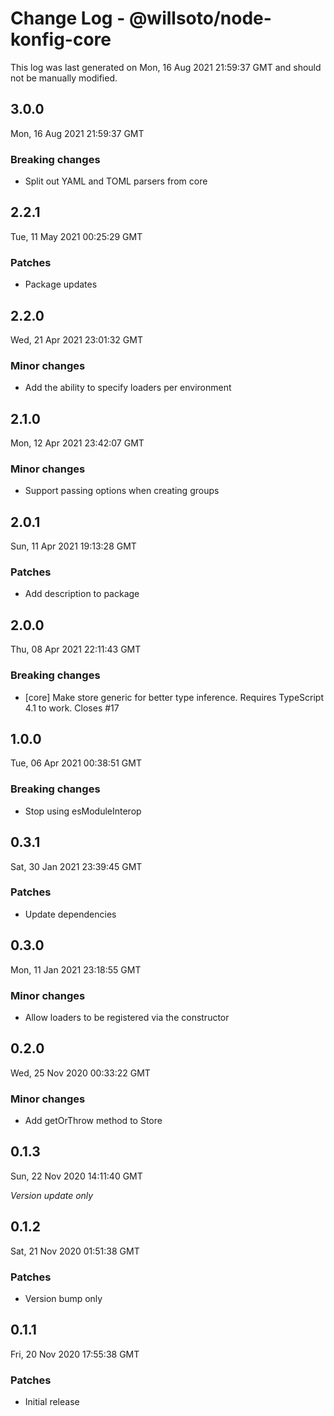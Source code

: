 # Change Log - @willsoto/node-konfig-core

This log was last generated on Mon, 16 Aug 2021 21:59:37 GMT and should not be manually modified.

## 3.0.0
Mon, 16 Aug 2021 21:59:37 GMT

### Breaking changes

- Split out YAML and TOML parsers from core

## 2.2.1
Tue, 11 May 2021 00:25:29 GMT

### Patches

- Package updates

## 2.2.0
Wed, 21 Apr 2021 23:01:32 GMT

### Minor changes

- Add the ability to specify loaders per environment

## 2.1.0
Mon, 12 Apr 2021 23:42:07 GMT

### Minor changes

- Support passing options when creating groups

## 2.0.1
Sun, 11 Apr 2021 19:13:28 GMT

### Patches

- Add description to package

## 2.0.0
Thu, 08 Apr 2021 22:11:43 GMT

### Breaking changes

- [core] Make store generic for better type inference. Requires TypeScript 4.1 to work. Closes #17

## 1.0.0
Tue, 06 Apr 2021 00:38:51 GMT

### Breaking changes

- Stop using esModuleInterop

## 0.3.1
Sat, 30 Jan 2021 23:39:45 GMT

### Patches

- Update dependencies

## 0.3.0
Mon, 11 Jan 2021 23:18:55 GMT

### Minor changes

- Allow loaders to be registered via the constructor

## 0.2.0
Wed, 25 Nov 2020 00:33:22 GMT

### Minor changes

- Add getOrThrow method to Store

## 0.1.3
Sun, 22 Nov 2020 14:11:40 GMT

_Version update only_

## 0.1.2
Sat, 21 Nov 2020 01:51:38 GMT

### Patches

- Version bump only

## 0.1.1
Fri, 20 Nov 2020 17:55:38 GMT

### Patches

- Initial release

